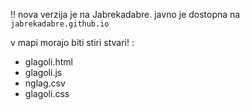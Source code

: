 !! nova verzija je na Jabrekadabre. javno je dostopna na ```jabrekadabre.github.io```

v mapi morajo biti stiri stvari! : 
- glagoli.html
- glagoli.js
- nglag.csv
- glagoli.css

